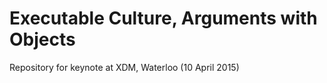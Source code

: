 # Executable Culture, Arguments with Objects
Repository for keynote at XDM, Waterloo (10 April 2015)
 
